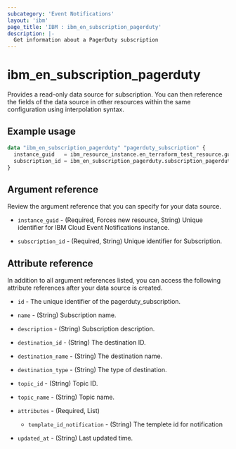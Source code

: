 ```yaml
---
subcategory: 'Event Notifications'
layout: 'ibm'
page_title: 'IBM : ibm_en_subscription_pagerduty'
description: |-
  Get information about a PagerDuty subscription
---
```


# ibm_en_subscription_pagerduty

Provides a read-only data source for subscription. You can then reference the fields of the data source in other resources within the same configuration using interpolation syntax.

## Example usage

```terraform
data "ibm_en_subscription_pagerduty" "pagerduty_subscription" {
  instance_guid   = ibm_resource_instance.en_terraform_test_resource.guid
  subscription_id = ibm_en_subscription_pagerduty.subscription_pagerduty.subscription_id
}
```

## Argument reference

Review the argument reference that you can specify for your data source.

- `instance_guid` - (Required, Forces new resource, String) Unique identifier for IBM Cloud Event Notifications instance.

- `subscription_id` - (Required, String) Unique identifier for Subscription.

## Attribute reference

In addition to all argument references listed, you can access the following attribute references after your data source is created.

- `id` - The unique identifier of the pagerduty_subscription.

- `name` - (String) Subscription name.

- `description` - (String) Subscription description.

- `destination_id` - (String) The destination ID.

- `destination_name` - (String) The destination name.

- `destination_type` - (String) The type of destination.

- `topic_id` - (String) Topic ID.

- `topic_name` - (String) Topic name.

- `attributes` - (Required, List)

  - `template_id_notification` - (String) The templete id for notification

- `updated_at` - (String) Last updated time.
